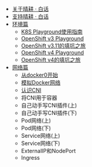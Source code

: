 * [关于晴耕 · 白话](understanding-tech-for-dummies.md)
* [支持晴耕 · 白话](donate.md)
* [环境篇](all-in-one-playground.md)
  * [K8S Playground使用指南](all-in-one-k8s-playground.md)
  * [OpenShift v3 Playground](all-in-one-openshift-playground.md)
  * [OpenShift v3.11的填坑之旅](openshift-v3-trap-and-pitfalls.md)
  * [OpenShift v4 Playground](all-in-one-openshift-v4-playground.md)
  * [OpenShift v4的填坑之旅](openshift-v4-trap-and-pitfalls)
* [网络篇](k8s-net.md)
  * [从docker0开始](k8s-net-docker0.md)
  * [模拟Docker网络](k8s-net-mimic-docker.md)
  * [认识CNI](k8s-net-cni.md)
  * 将CNI用于容器
  * 自己动手写CNI插件(上)
  * 自己动手写CNI插件(下)
  * Pod网络(上)
  * Pod网络(下)
  * Service网络(上)
  * Service网络(下)
  * ExternalIP和NodePort
  * Ingress
